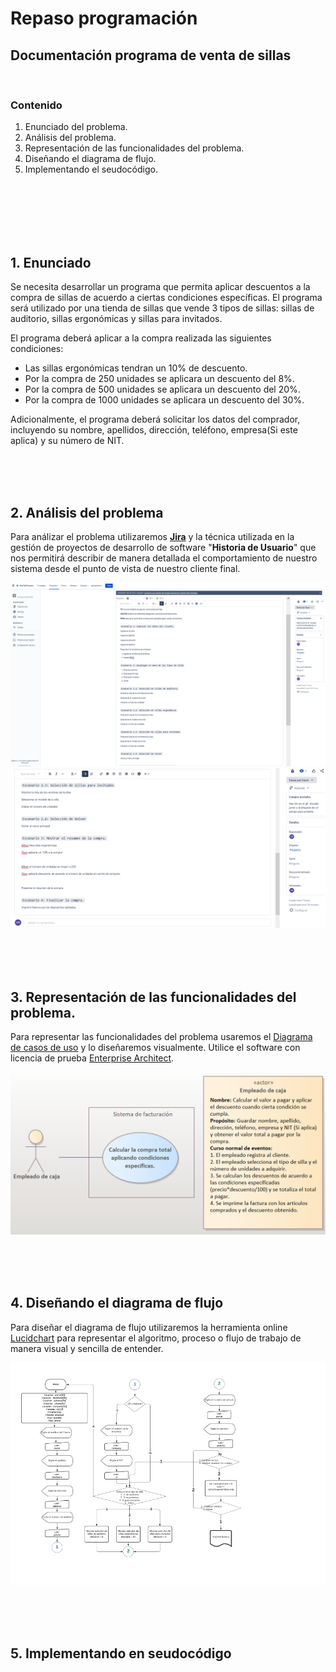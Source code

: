 # Repaso programación 

## Documentación programa de venta de sillas

<br>

### Contenido

1. Enunciado del problema.
2. Análisis del problema.
3. Representación de las funcionalidades del problema.
4. Diseñando el diagrama de flujo. 
5. Implementando el seudocódigo.

<br>
<br>
<br>
<br>
<br>

## 1. Enunciado

Se necesita desarrollar un programa que permita aplicar descuentos a la compra de sillas de acuerdo a ciertas condiciones específicas. El programa será utilizado por una tienda de sillas que vende 3 tipos de sillas: sillas de auditorio, sillas ergonómicas y sillas para invitados.

El programa deberá aplicar a la compra realizada las siguientes condiciones:

- Las sillas ergonómicas tendran un 10% de descuento.
- Por la compra de 250 unidades se aplicara un descuento del 8%.
- Por la compra de 500 unidades se aplicara un descuento del 20%.
- Por la compra de 1000 unidades se aplicara un descuento del 30%.

Adicionalmente, el programa deberá solicitar los datos del comprador, incluyendo su nombre, apellidos, dirección, teléfono, empresa(Si este aplica) y su número de NIT.

<br>
<br>
<br>

## 2. Análisis del problema

Para análizar el problema utilizaremos [**Jira**](https://www.atlassian.com/es/software/jira) y la técnica utilizada en la gestión de proyectos de desarrollo de software "**Historia de Usuario**" que nos permitirá describir de manera detallada el comportamiento de nuestro sistema desde el punto de vista de nuestro cliente final.

![Epic de historia de usuario del orden de nuestro programa en Jira](jira2.PNG)
![Segunda parte final](jira3.PNG)

<br>
<br>
<br>

## 3. Representación de las funcionalidades del problema.

Para representar las funcionalidades del problema usaremos el [Diagrama de casos de uso](https://diagramasuml.com/casos-de-uso/) y lo diseñaremos visualmente. Utilice el software con licencia de prueba [Enterprise Architect](https://sparxsystems.com/).

![img del caso de uso](CasoUso1.PNG)

<br>
<br>
<br>

## 4. Diseñando el diagrama de flujo

Para diseñar el diagrama de flujo utilizaremos la herramienta online [Lucidchart](https://lucid.co/) para representar el algoritmo, proceso o flujo de trabajo de manera visual y sencilla de entender.

![imagen de diagrama](Diagrama.png)

<br>
<br>
<br>

## 5. Implementando en seudocódigo







